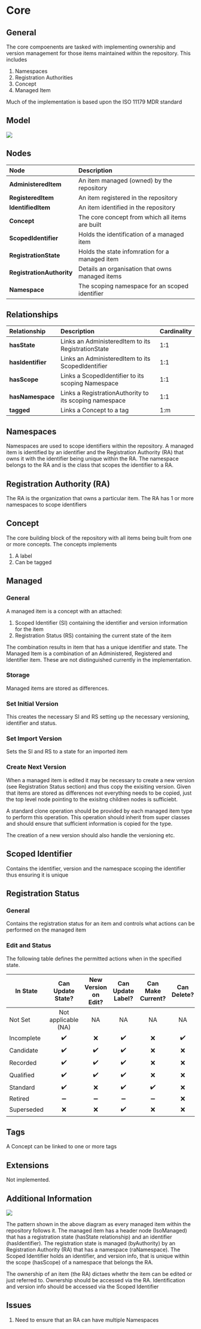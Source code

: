 # Core

## General

The core compoenents are tasked with implementing ownership and version management for those items maintained within the repository. This includes

1. Namespaces
1. Registration Authorities
1. Concept
1. Managed Item

Much of the implementation is based upon the ISO 11179 MDR standard

## Model

![](diagrams/core.png)

## Nodes

| **Node** | **Description** |
| :--- | :--- |
| **AdministeredItem** | An item managed (owned) by the repository |
| **RegisteredItem** | An item registered in the repository  |
| **IdentifiedItem** | An item identified in the repository  |
| **Concept** | The core concept from which all items are built |
| **ScopedIdentifier** | Holds the identification of a managed item |
| **RegistrationState** | Holds the state infomration for a managed item |
| **RegistrationAuthority** | Details an organisation that owns managed items |
| **Namespace** | The scoping namespace for an scoped identifier |

## Relationships

| **Relationship** | **Description** | **Cardinality** |
| :--- | :--- | :--- |
| **hasState** | Links an AdministeredItem to its RegistrationState | 1:1 |
| **hasIdentifier** | Links an AdministeredItem to its ScopedIdentifier | 1:1 |
| **hasScope** | Links a ScopedIdentifier to its scoping Namespace | 1:1 |
| **hasNamespace** | Links a RegistrationAuthority to its scoping namespace | 1:1 |
| **tagged** | Links a Concept to a tag | 1:m |

## Namespaces

Namespaces are used to scope identifiers within the repository. A managed item is identified by an identifier and the Registration Authority (RA) that owns it with the identifier being unique within the RA. The namespace belongs to the RA and is the class that scopes the identifier to a RA.

## Registration Authority (RA)

The RA is the organization that owns a particular item. The RA has 1 or more namespaces to scope identifiers

## Concept

The core building block of the repository with all items being built from one or more concepts. The concepts implements

1. A label
1. Can be tagged

## Managed

### General

A managed item is a concept with an attached:

1. Scoped Identifier (SI) containing the identifier and version information for the item
1. Registration Status (RS) containing the current state of the item

The combination results in item that has a unique identifier and state. The Managed Item is a combination of an Administered, Registered and Identifier item. These are not distinguished currently in the implementation.

### Storage

Managed items are stored as differences. 

### Set Initial Version

This creates the necessary SI and RS setting up the necessary versioning, identifier and status.

### Set Import Version

Sets the SI and RS to a state for an imported item

### Create Next Version

When a managed item is edited it may be necessary to create a new version (see Registration Status section) and thus copy the exisiting version. Given that items are stored as differences not everything needs to be copied, just the top level node pointing to the exisitng children nodes is sufficiebt. 

A standard clone operation should be provided by each managed item type to perform this operation. This operation should inherit from super classes and should ensure that sufficient information is copied for the type.

The creation of a new version should also handle the versioning etc.

## Scoped Identifier

Contains the identifier, version and the namespace scoping the identifier thus ensuring it is unique

## Registration Status

### General

Contains the registration status for an item and controls what actions can be performed on the managed item

### Edit and Status

The following table defines the permitted actions when in the specified state.

| In State | Can Update State?  | New Version on Edit? | Can Update Label? | Can Make Current? | Can Delete? |
| -| :-: | :--: | :-: | :-: | :-: |
| Not Set       | Not applicable (NA) | NA | NA | NA | NA |
| Incomplete    | :heavy_check_mark: | :x: | :heavy_check_mark: | :x: | :heavy_check_mark: |
| Candidate     | :heavy_check_mark: | :heavy_check_mark: | :heavy_check_mark: | :x: | :x: |
| Recorded      | :heavy_check_mark: | :heavy_check_mark: | :heavy_check_mark: | :x: | :x: |
| Qualified     | :heavy_check_mark: | :heavy_check_mark: | :heavy_check_mark: | :x: | :x: |
| Standard      | :heavy_check_mark: | :x: | :heavy_check_mark: | :heavy_check_mark: | :x: |
| Retired       | :heavy_minus_sign: | :heavy_minus_sign: | :heavy_minus_sign: | :heavy_minus_sign: | :x: |
| Superseded    | :x: | :x: | :heavy_check_mark: | :x: | :x: |

## Tags

A Concept can be linked to one or more tags

## Extensions

Not implemented.

## Additional Information

![](diagrams/core_examples_1.png)

The pattern shown in the above diagram as every managed item within the repository follows it. The managed item has a header node (IsoManaged) that has a registration state (hasState relationship) and an identifier (hasIdentifier). The registration state is managed (byAuthority) by an Registration Authority (RA) that has a namespace (raNamespace). The Scoped Identifier holds an identifier, and version info, that is unique within the scope (hasScope) of a namespace that belongs the RA.

The ownership of an item (the RA) dictaes whethr the item can be edited or just referred to. Ownership should be accessed via the RA. Identification and version info should be accessed via the Scoped Identifier

## Issues

1. Need to ensure that an RA can have multiple Namespaces

